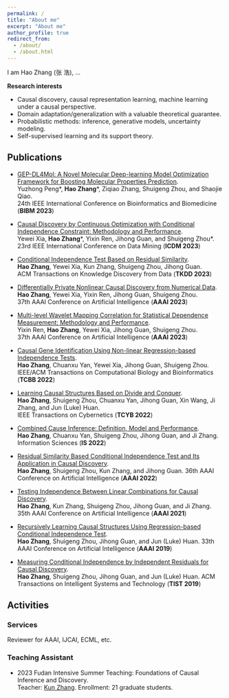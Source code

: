 ```yaml
---
permalink: /
title: "About me"
excerpt: "About me"
author_profile: true
redirect_from: 
  - /about/
  - /about.html
---
```


I am Hao Zhang (张 浩), ...

**Research interests**
* Causal discovery, causal representation learning, machine learning under a causal perspective.
* Domain adaptation/generalization with a valuable theoretical guarantee. 
* Probabilistic methods: inference, generative models, uncertainty modeling.
* Self-supervised learning and its support theory.

## Publications 

- [GEP-DL4Mol: A Novel Molecular Deep-learning Model Optimization Framework for Boosting Molecular Properties Prediction]().  
  Yuzhong Peng\*, **Hao Zhang**\*, Ziqiao Zhang, Shuigeng Zhou, and Shaojie Qiao.  
  24th IEEE International Conference on Bioinformatics and Biomedicine (**BIBM 2023**)
  
- [Causal Discovery by Continuous Optimization with Conditional Independence Constraint: Methodology and Performance]().  
  Yewei Xia, **Hao Zhang**\*, Yixin Ren, Jihong Guan, and Shuigeng Zhou\*.  
  23rd IEEE International Conference on Data Mining (**ICDM 2023**)
  
- [Conditional Independence Test Based on Residual Similarity](https://dl.acm.org/doi/abs/10.1145/3593810).  
  **Hao Zhang**, Yewei Xia, Kun Zhang, Shuigeng Zhou, Jihong Guan.  
  ACM Transactions on Knowledge Discovery from Data (**TKDD 2023**)

- [Differentially Private Nonlinear Causal Discovery from Numerical Data](https://ojs.aaai.org/index.php/AAAI/article/view/26452).  
  **Hao Zhang**, Yewei Xia, Yixin Ren, Jihong Guan, Shuigeng Zhou.  
  37th AAAI Conference on Artificial Intelligence (**AAAI 2023**)   

- [Multi-level Wavelet Mapping Correlation for Statistical Dependence Measurement: Methodology and Performance](https://ojs.aaai.org/index.php/AAAI/article/view/25799).  
  Yixin Ren, **Hao Zhang**, Yewei Xia, Jihong Guan, Shuigeng Zhou.  
  37th AAAI Conference on Artificial Intelligence (**AAAI 2023**)     

- [Causal Gene Identification Using Non-linear Regression-based Independence Tests](https://ieeexplore.ieee.org/abstract/document/9709100).   
  **Hao Zhang**, Chuanxu Yan, Yewei Xia, Jihong Guan, Shuigeng Zhou.  
  IEEE/ACM Transactions on Computational Biology and Bioinformatics (**TCBB 2022**)

- [Learning Causal Structures Based on Divide and Conquer]().  
  **Hao Zhang**, Shuigeng Zhou, Chuanxu Yan, Jihong Guan, Xin Wang, Ji Zhang, and Jun (Luke) Huan.  
  IEEE Transactions on Cybernetics (**TCYB 2022**)

- [Combined Cause Inference: Definition, Model and Performance]().  
  **Hao Zhang**, Chuanxu Yan, Shuigeng Zhou, Jihong Guan, and Ji Zhang.  
  Information Sciences (**IS 2022**)

- [Residual Similarity Based Conditional Independence Test and Its Application in Causal Discovery]().  
  **Hao Zhang**, Shuigeng Zhou, Kun Zhang, and Jihong Guan. 
  36th AAAI Conference on Artificial Intelligence (**AAAI 2022**)

- [Testing Independence Between Linear Combinations for Causal Discovery]().  
  **Hao Zhang**, Kun Zhang, Shuigeng Zhou, Jihong Guan, and Ji Zhang.
  35th AAAI Conference on Artificial Intelligence (**AAAI 2021**)

- [Recursively Learning Causal Structures Using Regression-based Conditional Independence Test]().  
  **Hao Zhang**, Shuigeng Zhou, Jihong Guan, and Jun (Luke) Huan.
  33th AAAI Conference on Artificial Intelligence (**AAAI 2019**)

- [Measuring Conditional Independence by Independent Residuals for Causal Discovery]().  
  **Hao Zhang**, Shuigeng Zhou, Jihong Guan, and Jun (Luke) Huan.
  ACM Transactions on Intelligent Systems and Technology (**TIST 2019**)
  
## Activities
### Services
Reviewer for AAAI, IJCAI, ECML, etc.

### Teaching Assistant
- 2023 Fudan Intensive Summer Teaching: Foundations of Causal Inference and Discovery.  
  Teacher: [Kun Zhang](https://www.andrew.cmu.edu/user/kunz1/index.html). Enrollment: 21 graduate students.
